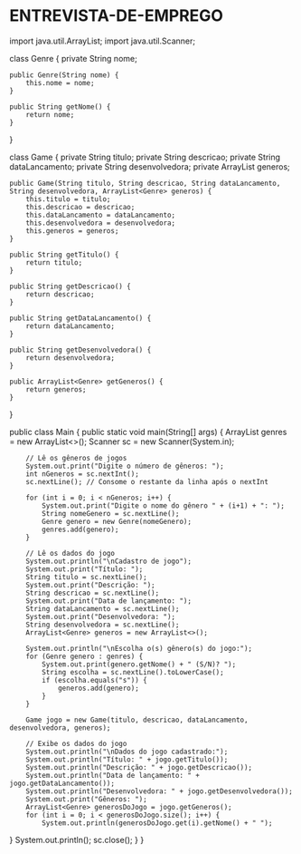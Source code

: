 # ENTREVISTA-DE-EMPREGO
import java.util.ArrayList;
import java.util.Scanner;

class Genre {
    private String nome;

    public Genre(String nome) {
        this.nome = nome;
    }

    public String getNome() {
        return nome;
    }
}

class Game {
    private String titulo;
    private String descricao;
    private String dataLancamento;
    private String desenvolvedora;
    private ArrayList<Genre> generos;

    public Game(String titulo, String descricao, String dataLancamento, String desenvolvedora, ArrayList<Genre> generos) {
        this.titulo = titulo;
        this.descricao = descricao;
        this.dataLancamento = dataLancamento;
        this.desenvolvedora = desenvolvedora;
        this.generos = generos;
    }

    public String getTitulo() {
        return titulo;
    }

    public String getDescricao() {
        return descricao;
    }

    public String getDataLancamento() {
        return dataLancamento;
    }

    public String getDesenvolvedora() {
        return desenvolvedora;
    }

    public ArrayList<Genre> getGeneros() {
        return generos;
    }
}

public class Main {
    public static void main(String[] args) {
        ArrayList<Genre> genres = new ArrayList<>();
        Scanner sc = new Scanner(System.in);

        // Lê os gêneros de jogos
        System.out.print("Digite o número de gêneros: ");
        int nGeneros = sc.nextInt();
        sc.nextLine(); // Consome o restante da linha após o nextInt

        for (int i = 0; i < nGeneros; i++) {
            System.out.print("Digite o nome do gênero " + (i+1) + ": ");
            String nomeGenero = sc.nextLine();
            Genre genero = new Genre(nomeGenero);
            genres.add(genero);
        }

        // Lê os dados do jogo
        System.out.println("\nCadastro de jogo");
        System.out.print("Título: ");
        String titulo = sc.nextLine();
        System.out.print("Descrição: ");
        String descricao = sc.nextLine();
        System.out.print("Data de lançamento: ");
        String dataLancamento = sc.nextLine();
        System.out.print("Desenvolvedora: ");
        String desenvolvedora = sc.nextLine();
        ArrayList<Genre> generos = new ArrayList<>();

        System.out.println("\nEscolha o(s) gênero(s) do jogo:");
        for (Genre genero : genres) {
            System.out.print(genero.getNome() + " (S/N)? ");
            String escolha = sc.nextLine().toLowerCase();
            if (escolha.equals("s")) {
                generos.add(genero);
            }
        }

        Game jogo = new Game(titulo, descricao, dataLancamento, desenvolvedora, generos);

        // Exibe os dados do jogo
        System.out.println("\nDados do jogo cadastrado:");
        System.out.println("Título: " + jogo.getTitulo());
        System.out.println("Descrição: " + jogo.getDescricao());
        System.out.println("Data de lançamento: " + jogo.getDataLancamento());
        System.out.println("Desenvolvedora: " + jogo.getDesenvolvedora());
        System.out.print("Gêneros: ");
        ArrayList<Genre> generosDoJogo = jogo.getGeneros();
        for (int i = 0; i < generosDoJogo.size(); i++) {
            System.out.println(generosDoJogo.get(i).getNome() + " ");
}
System.out.println();
sc.close();
}
}
